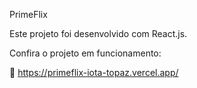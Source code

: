 PrimeFlix

Este projeto foi desenvolvido com React.js.

Confira o projeto em funcionamento:

🔗  https://primeflix-iota-topaz.vercel.app/

